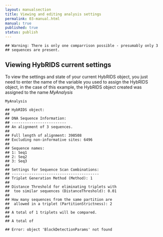 ```yaml
---
layout: manualsection
title: Viewing and editing analysis settings
permalink: 03-manual.html
manual: true
published: true
status: publish
---
```

 

    ## Warning: There is only one comparrison possible - presumably only 3
    ## sequences are present.
 
 
Viewing HybRIDS current settings
--------------------------------
 
To view the settings and state of your current HybRIDS object, you just need to enter the name of the variable you used to assign the HybRIDS object, in the case of this example, the HybRIDS object created was assigned to the name *MyAnalysis*
 

    MyAnalysis

    ## HybRIDS object:
    ## 
    ## DNA Sequence Information:
    ## -------------------------
    ## An alignment of 3 sequences.
    ## 
    ## Full length of alignment: 398508
    ## Excluding non-informative sites: 6496
    ## 
    ## Sequence names:
    ## 1: Seq1
    ## 2: Seq2
    ## 3: Seq3
    ## 
    ## Settings for Sequence Scan Combinations:
    ## ----------------------------------------
    ## Triplet Generation Method (Method): 1
    ## 
    ## Distance Threshold for eliminating triplets with
    ## 	too similar sequences (DistanceThreshold): 0.01
    ## 
    ## How many sequences from the same partition are
    ## 	allowed in a triplet (PartitionStrictness): 2
    ## 
    ## A total of 1 triplets will be compared.
    ## 
    ## A total of

    ## Error: object 'BlockDetectionParams' not found
